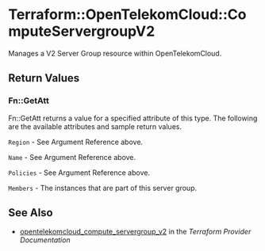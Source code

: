 # Terraform::OpenTelekomCloud::ComputeServergroupV2

Manages a V2 Server Group resource within OpenTelekomCloud.

## Return Values

### Fn::GetAtt

Fn::GetAtt returns a value for a specified attribute of this type. The following are the available attributes and sample return values.

`Region` - See Argument Reference above.

`Name` - See Argument Reference above.

`Policies` - See Argument Reference above.

`Members` - The instances that are part of this server group.

## See Also

* [opentelekomcloud_compute_servergroup_v2](https://www.terraform.io/docs/providers/opentelekomcloud/r/compute_servergroup_v2.html) in the _Terraform Provider Documentation_